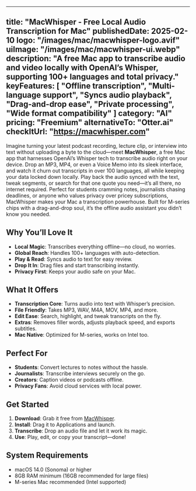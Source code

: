 
---
title: "MacWhisper - Free Local Audio Transcription for Mac"
publishedDate: 2025-02-10
logo: "/images/mac/macwhisper-logo.avif"
uiImage: "/images/mac/macwhisper-ui.webp"
description: "A free Mac app to transcribe audio and video locally with OpenAI’s Whisper, supporting 100+ languages and total privacy."
keyFeatures: [
  "Offline transcription",
  "Multi-language support",
  "Syncs audio playback",
  "Drag-and-drop ease",
  "Private processing",
  "Wide format compatibility"
]
category: "AI"
pricing: "Freemium"
alternativeTo: "Otter.ai"
checkItUrl: "https://macwhisper.com"
---

Imagine turning your latest podcast recording, lecture clip, or interview into text without uploading a byte to the cloud—meet **MacWhisper**, a free Mac app that harnesses OpenAI’s Whisper tech to transcribe audio right on your device. Drop an MP3, MP4, or even a Voice Memo into its sleek interface, and watch it churn out transcripts in over 100 languages, all while keeping your data locked down locally. Play back the audio synced with the text, tweak segments, or search for that one quote you need—it’s all there, no internet required. Perfect for students cramming notes, journalists chasing deadlines, or anyone who values privacy over pricey subscriptions, MacWhisper makes your Mac a transcription powerhouse. Built for M-series chips with a drag-and-drop soul, it’s the offline audio assistant you didn’t know you needed.

## Why You’ll Love It
- **Local Magic**: Transcribes everything offline—no cloud, no worries.
- **Global Reach**: Handles 100+ languages with auto-detection.
- **Play & Read**: Syncs audio to text for easy review.
- **Drop It In**: Drag files and start transcribing instantly.
- **Privacy First**: Keeps your audio safe on your Mac.

## What It Offers
- **Transcription Core**: Turns audio into text with Whisper’s precision.
- **File Friendly**: Takes MP3, WAV, M4A, MOV, MP4, and more.
- **Edit Ease**: Search, highlight, and tweak transcripts on the fly.
- **Extras**: Removes filler words, adjusts playback speed, and exports subtitles.
- **Mac Native**: Optimized for M-series, works on Intel too.

## Perfect For
- **Students**: Convert lectures to notes without the hassle.
- **Journalists**: Transcribe interviews securely on the go.
- **Creators**: Caption videos or podcasts offline.
- **Privacy Fans**: Avoid cloud services with local power.

## Get Started
1. **Download**: Grab it free from [MacWhisper](https://macwhisper.com).
2. **Install**: Drag it to Applications and launch.
3. **Transcribe**: Drop an audio file and let it work its magic.
4. **Use**: Play, edit, or copy your transcript—done!

## System Requirements
- macOS 14.0 (Sonoma) or higher
- 8GB RAM minimum (16GB recommended for large files)
- M-series Mac recommended (Intel supported)
